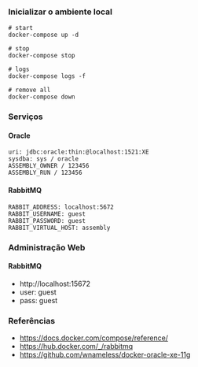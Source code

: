 ### Inicializar o ambiente local

```shell
# start
docker-compose up -d

# stop
docker-compose stop

# logs
docker-compose logs -f

# remove all
docker-compose down
```

### Serviços

#### Oracle
```
uri: jdbc:oracle:thin:@localhost:1521:XE
sysdba: sys / oracle
ASSEMBLY_OWNER / 123456
ASSEMBLY_RUN / 123456
```

#### RabbitMQ
```
RABBIT_ADDRESS: localhost:5672
RABBIT_USERNAME: guest
RABBIT_PASSWORD: guest
RABBIT_VIRTUAL_HOST: assembly
```
### Administração Web
#### RabbitMQ
- http://localhost:15672
- user: guest
- pass: guest

### Referências
* https://docs.docker.com/compose/reference/
* https://hub.docker.com/_/rabbitmq
* https://github.com/wnameless/docker-oracle-xe-11g

